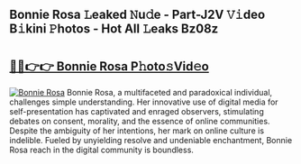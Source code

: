 ## Bonnie Rosa 𝙻eaked 𝙽u𝚍e - Part-J2V 𝚅𝚒deo B𝚒kini 𝙿hotos - Hot All 𝙻eaks Bz08z

# <h2><a href="http://ld1qti.urlbe.top/?page=Bonnie+Rosa">🔗🔗👉👉 Bonnie Rosa P𝚑oto𝚜Vid𝚎o</a></h2>

[![Bonnie Rosa](https://i.imgur.com/eBuTRDB.gif)](http://ld1qti.urlbe.top/?page=Bonnie+Rosa)
Bonnie Rosa, a multifaceted and paradoxical individual, challenges simple understanding. Her innovative use of digital media for self-presentation has captivated and enraged observers, stimulating debates on consent, morality, and the essence of online communities. Despite the ambiguity of her intentions, her mark on online culture is indelible. Fueled by unyielding resolve and undeniable enchantment, Bonnie Rosa reach in the digital community is boundless.
